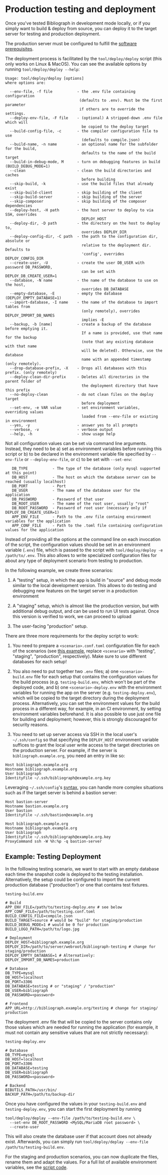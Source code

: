# Production testing and deployment

Once you've tested Bibliograph in development mode locally, or if you
simply want to build & deploy from source, you can deploy it to the target
server for testing and production deployment. 

The production server must be configured to fulfill the [software
prerequisites](/doc/installation.md#prerequisites).

The deployment process is facilitated by the `tool/deploy/deploy`
script (this only works on Linux & MacOS). You can see the
available options by running `tool/deploy/deploy --help`:

```text
Usage: tool/deploy/deploy [options]
where options are:

  --env-file, -f file           - the .env file containing configuration
                                 (defaults to .env). Must be the first parameter
                                 if others are to override the settings.
  --deploy-env-file, -F file    - (optional) A stripped-down .env file which will
                                  be copied to the deploy target
  --build-config-file, -c       - the compiler configuration file to use
                                  (defaults to compile.json)
  --build-name, -n name         - an optional name for the subfolder for the build,
                                  defaults to the name of the build target
  --build-in-debug-mode, M      - turn on debugging features in build (BUILD_DEBUG_MODE=1)
  --clean                       - clean the build directories and caches
                                  before building
  --skip-build, -k              - use the build files that already exist
  --skip-build-client           - skip building of the client
  --skip-build-server           - skip building of the server
  --skip-composer               - skip building of the composer dependencies
  --deploy-host, -H path        - the host server to deploy to via SSH, overrides
                                  DEPLOY_HOST
  --deploy-dir, -D path         - the directory on the host to deploy to,
                                  overrides DEPLOY_DIR
  --deploy-config-dir, -C path  - the path to the configuration dir, absolute or
                                  relative to the deployment dir. Defaults to
                                  'config', overrides DEPLOY_CONFIG_DIR
  --create-user, -U             - create the user DB_USER with password DB_PASSWORD,
                                  can be set with DEPLOY_DB_CREATE_USER=1
  --database, -N name           - the name of the database to use on the host,
                                  overrides DB_DATABASE
  --empty-database, -E          - empty the database (DEPLOY_EMPTY_DATABASE=1)
  --import-database, -I name    - the name of the database to import tables from
                                  (only remotely), overrides DEPLOY_IMPORT_DB_NAMES
                                  implies -E
  --backup, -b [name]           - create a backup of the database before emptying it.
                                  If a name is provided, use that name for the backup
                                  (note that any existing database with that name
                                  will be deleted). Otherwise, use the database
                                  name with an appended timestamp (only remotely).
  --drop-database-prefix, -X    - Drops all databases with this prefix. (only remotely)
  --deploy-clean-dir-prefix     - Deletes all directories in the parent folder of
                                  the deployment directory that have this prefix
  --no-deploy-clean             - do not clean files on the deploy target
                                  before deployment
  --set-env, -e VAR value       - set environment variables, overriding values
                                  loaded from --env-file or existing in environment
  --yes, -y                     - answer yes to all prompts
  --verbose, -v                 - verbose output
  --help, -h                    - show usage help
```

Not all configuration values can be set via command line arguments.
Instead, they need to be a) set as environment variables before running
this script or b) to be declared in the environment variable file specified
by `--env-file` or `--deploy-env-file`, or c) to be set with `--set-env`:

```text
   DB_TYPE           - The type of the database (only mysql supported at this point)
   DB_HOST           - The host on which the database server can be reached (usually localhost)
   DB_PORT           - Port
   DB_USER           - The name of the database user for the application
   DB_PASSWORD       - Password of that user
   DB_ROOT_USER      - The name of the root user, usually "root"
   DB_ROOT_PASSWORD  - Password of root user (necessary only if DEPLOY_DB_CREATE_USER=1)
   APP_ENV_FILE      - Path to the .env file containg environment variables for the application
   APP_CONF_FILE     - Path to the .toml file containing configuration values for the application
```

Instead of providing all the options at the command line on each invocation
of the script, the configuration values should be set in an environment
variable (`.env`) file, which is passed to the script with `tool/deploy/deploy
-e /path/to/.env`. This also allows to write specialized configuration
files for about any type of deployment scenario from testing to production.

In the following example, we create three scenarios:

1. A "testing" setup, in which the app is build in "source" and debug mode
similar to the local development version. This allows to do testing and
debugging new features on the target server in a production environment

2. A "staging" setup, which is almost like the production version,
but with additional debug output, and can be used to run UI tests
against. Once this version is verified to work, we can proceed to upload

3. The user-facing "production" setup.

There are three more requirements for the deploy script to work:

1. You need to prepare a `<scenario>.conf.toml` configuration file for each
of the scenarios (see [this example](/config/example.conf.toml),
replace `<scenario>` with "testing", "staging", "production",
respectively). Make sure to use different databases for each setup!

2. You also need to put together two `.env` files; a) one `<scenario>-build.env`
file for each setup that contains the configuration values for the build
process (e.g. `testing-build.env`, which won't be part of the deployed
code, and b) one `<scenario>-deploy.env` with the environment variables for
running the app on the server (e.g. `testing-deploy.env`), which will be
copied to the target directory during the deployment process. Alternatively,
you can set the environment values for the build process in a different
way, for example, in an CI environment, by setting environment variables
beforehand. It is also possible to use just one file for building and
deployment; however, this is strongly discouraged for security reasons.
   
3. You need to set up server access via SSH in the local user's
`~/.ssh/config` so that specifying the `DEPLOY_HOST` environment
variable suffices to grant the local user write access to the
target directories on the production server. For example, if the
server is `bibliograph.example.org`, you need an entry in like so:
   
```text
Host bibliograph.example.org
Hostname bibliograph.example.org
User bibliograph
IdentityFile ~/.ssh/bibliograph@example.org.key
```

Leveraging `~/.ssh/config`'s [syntax](https://www.ssh.com/academy/ssh/config), you can 
handle more complex situations such as if the target server is behind a bastion server:

```text
Host bastion-server
Hostname bastion.example.org
User bastion
IdentityFile ~/.ssh/bastion@example.org

Host bibliograph.example.org
Hostname bibliograph.example.org
User bibliograph
IdentityFile ~/.ssh/bibliograph@example.org.key
ProxyCommand ssh -W %h:%p -q bastion-server
```

## Example: Testing Deployment

In the folllowing testing scenario, we want to start with an empty database each time the 
snapshot code is deployed to the testing installation. Alternatively, the setup could be configured 
to import the current production database ("production") or one that contains test fixtures.

`testing-build.env`
```dotenv
# Build
APP_ENV_FILE=/path/to/testing-deploy.env # see below
APP_CONF_FILE=/path/to/testing.conf.toml
BUILD_CONFIG_FILE=compile.json
BUILD_TARGET=source # would be "build" for staging/production
BUILD_DEBUG_MODE=1 # would be 0 for production
BUILD_LOGO_PATH=/path/to/logo.jpg

# Deployment
DEPLOY_HOST=bibliograph.example.org
DEPLOY_DIR=/path/to/server/webroot/bibliograph-testing # change for staging/production
DEPLOY_EMPTY_DATABASE=1 # Alternatively: DEPLOY_IMPORT_DB_NAMES=production

# Database
DB_TYPE=mysql
DB_HOST=localhost
DB_PORT=3306
DB_DATABASE=testing # or "staging" / "production"
DB_USER=bibliograph
DB_PASSWORD=<password>

# Frontend
APP_URL=http://bibliograph.example.org/testing # change for staging/ production
```

The deployment .env file that will be copied to the server contains only
those values which are needed for running the application
(for example, it must not contain any sensitive values that are not strictly necessary):

`testing-deploy.env`
```dotenv
# Database
DB_TYPE=mysql
DB_HOST=localhost
DB_PORT=3306
DB_DATABASE=testing
DB_USER=bibliograph
DB_PASSWORD=<password>

# Backend
BIBUTILS_PATH=/usr/bin/
BACKUP_PATH=/path/to/backup-dir
```

Once you have configured the values in your `testing-build.env` and
`testing-deploy.env`, you can start the first deployment by running

```shell
tool/deploy/deplay --env-file /path/to/testing-build.env \
  --set-env DB_ROOT_PASSWORD <MySQL/MariaDB root password> \
  --create-user
```

This will also create the database user if that account
does not already exist. Afterwards, you can simply run
`tool/deploy/deplay --env-file /path/to/testing-build.env`.

For the staging and production scenarios, you can now duplicate the
files, rename them and adapt the values. For a full list of available
environment variables, see the [script code](/tool/deploy/deploy).
